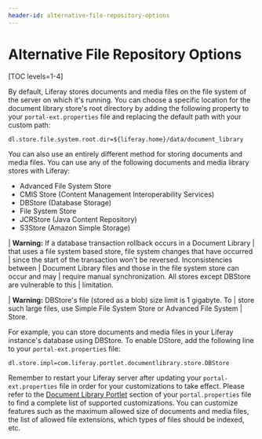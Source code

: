 ```yaml
---
header-id: alternative-file-repository-options
---
```


# Alternative File Repository Options

[TOC levels=1-4]

By default, Liferay stores documents and media files on the file system of the
server on which it's running. You can choose a specific location for the
document library store's root directory by adding the following property to your
`portal-ext.properties` file and replacing the default path with your custom
path:

    dl.store.file.system.root.dir=${liferay.home}/data/document_library

You can also use an entirely different method for storing documents and media
files. You can use any of the following documents and media library stores with
Liferay:

- Advanced File System Store
- CMIS Store (Content Management Interoperability Services)
- DBStore (Database Storage)
- File System Store
- JCRStore (Java Content Repository)
- S3Store (Amazon Simple Storage)

| **Warning:** If a database transaction rollback occurs in a Document Library
| that uses a file system based store, file system changes that have occurred
| since the start of the transaction won't be reversed. Inconsistencies between
| Document Library files and those in the file system store can occur and may
| require manual synchronization. All stores except DBStore are vulnerable to this
| limitation.

| **Warning:** DBStore's file (stored as a blob) size limit is 1 gigabyte. To
| store such large files, use Simple File System Store or Advanced File System
| Store.

For example, you can store documents and media files in your Liferay instance's
database using DBStore. To enable DStore, add the following line to your
`portal-ext.properties` file:

    dl.store.impl=com.liferay.portlet.documentlibrary.store.DBStore

Remember to restart your Liferay server after updating your
`portal-ext.properties` file in order for your customizations to take effect.
Please refer to the [Document Library Portlet](https://docs.liferay.com/portal/6.2/propertiesdoc/portal.properties.html#Document%20Library%20Portlet)
section of your `portal.properties` file to find a complete list of supported
customizations. You can customize features such as the maximum allowed size of
documents and media files, the list of allowed file extensions, which types of
files should be indexed, etc.
